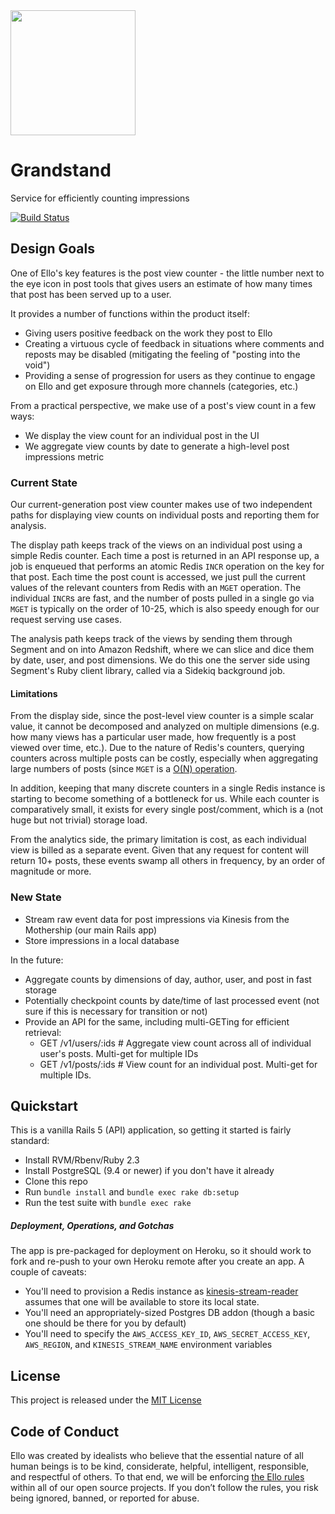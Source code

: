 <img src="http://d324imu86q1bqn.cloudfront.net/uploads/user/avatar/641/large_Ello.1000x1000.png" width="200px" height="200px" />

# Grandstand
Service for efficiently counting impressions

[![Build Status](https://travis-ci.org/ello/grandstand.svg?branch=master)](https://travis-ci.org/ello/grandstand)

## Design Goals

One of Ello's key features is the post view counter - the little number next to the eye icon in post tools that gives users an estimate of how many times that post has been served up to a user.

It provides a number of functions within the product itself:

- Giving users positive feedback on the work they post to Ello
- Creating a virtuous cycle of feedback in situations where comments and reposts may be disabled (mitigating the feeling of "posting into the void")
- Providing a sense of progression for users as they continue to engage on Ello and get exposure through more channels (categories, etc.)

From a practical perspective, we make use of a post's view count in a few ways: 

- We display the view count for an individual post in the UI
- We aggregate view counts by date to generate a high-level post impressions metric

### Current State

Our current-generation post view counter makes use of two independent paths for displaying view counts on individual posts and reporting them for analysis.

The display path keeps track of the views on an individual post using a simple Redis counter. Each time a post is returned in an API response up, a job is enqueued that performs an atomic Redis `INCR` operation on the key for that post. Each time the post count is accessed, we just pull the current values of the relevant counters from Redis with an `MGET` operation. The individual `INCR`s are fast, and the number of posts pulled in a single go via `MGET` is typically on the order of 10-25, which is also speedy enough for our request serving use cases.

The analysis path keeps track of the views by sending them through Segment and on into Amazon Redshift, where we can slice and dice them by date, user, and post dimensions. We do this one the server side using Segment's Ruby client library, called via a Sidekiq background job.

#### Limitations

From the display side, since the post-level view counter is a simple scalar value, it cannot be decomposed and analyzed on multiple dimensions (e.g. how many views has a particular user made, how frequently is a post viewed over time, etc.). Due to the nature of Redis's counters, querying counters across multiple posts can be costly, especially when aggregating large numbers of posts (since `MGET` is a [O(N) operation](http://redis.io/commands/mget).

In addition, keeping that many discrete counters in a single Redis instance is starting to become something of a bottleneck for us. While each counter is comparatively small, it exists for every single post/comment, which is a (not huge but not trivial) storage load.

From the analytics side, the primary limitation is cost, as each individual view is billed as a separate event. Given that any request for content will return 10+ posts, these events swamp all others in frequency, by an order of magnitude or more.


### New State

- Stream raw event data for post impressions via Kinesis from the Mothership (our main Rails app)
- Store impressions in a local database

In the future:
- Aggregate counts by dimensions of day, author, user, and post in fast storage
- Potentially checkpoint counts by date/time of last processed event (not sure
  if this is necessary for transition or not)
- Provide an API for the same, including multi-GETing for efficient retrieval:
  - GET /v1/users/:ids  # Aggregate view count across all of individual user's posts. Multi-get for multiple IDs
  - GET /v1/posts/:ids  # View count for an individual post. Multi-get for multiple IDs.

## Quickstart

This is a vanilla Rails 5 (API) application, so getting it started is fairly
standard:

* Install RVM/Rbenv/Ruby 2.3
* Install PostgreSQL (9.4 or newer) if you don't have it already
* Clone this repo
* Run `bundle install` and `bundle exec rake db:setup`
* Run the test suite with `bundle exec rake`

##### Deployment, Operations, and Gotchas

The app is pre-packaged for deployment on Heroku, so it should work to fork and
re-push to your own Heroku remote after you create an app. A couple of caveats:

- You'll need to provision a Redis instance as
  [kinesis-stream-reader](https://github.com/ello/kinesis-stream-reader) assumes
  that one will be available to store its local state.
- You'll need an appropriately-sized Postgres DB addon (though a basic one
  should be there for you by default)
- You'll need to specify the `AWS_ACCESS_KEY_ID`, `AWS_SECRET_ACCESS_KEY`,
  `AWS_REGION`, and `KINESIS_STREAM_NAME` environment variables

## License
This project is released under the [MIT License](blob/master/LICENSE.txt)

## Code of Conduct
Ello was created by idealists who believe that the essential nature of all human beings is to be kind, considerate, helpful, intelligent, responsible, and respectful of others. To that end, we will be enforcing [the Ello rules](https://ello.co/wtf/policies/rules/) within all of our open source projects. If you don’t follow the rules, you risk being ignored, banned, or reported for abuse.
